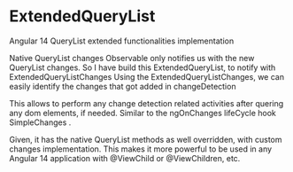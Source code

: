# ExtendedQueryList
Angular 14 QueryList extended functionalities implementation

 Native QueryList changes Observable only notifies us with the new QueryList changes.
	So I have build this ExtendedQueryList, to notify with ExtendedQueryListChanges 
	Using the ExtendedQueryListChanges, we can easily identify the changes that got added in changeDetection

This allows to perform any change detection related activities after quering any dom elements, if needed.
	Similar to the ngOnChanges lifeCycle hook SimpleChanges .

Given, it has the native QueryList methods as well overridden, with custom changes implementation.
This makes it more powerful to be used in any Angular 14 application with @ViewChild or @ViewChildren, etc.